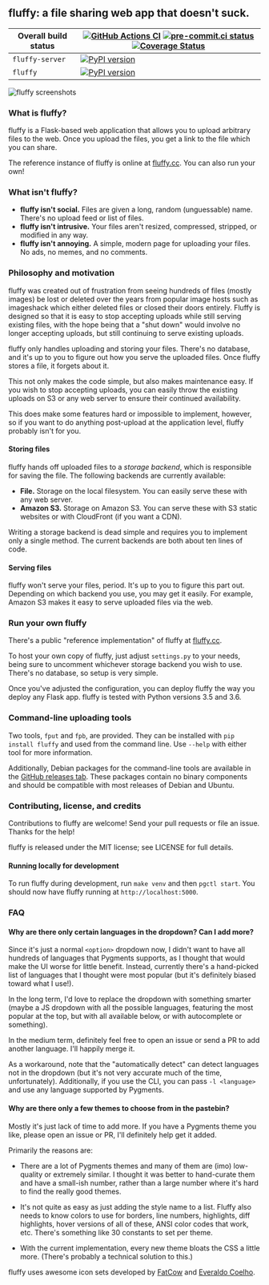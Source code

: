 ## fluffy: a file sharing web app that doesn't suck.

| Overall build status | [![GitHub Actions CI](https://github.com/chriskuehl/fluffy/actions/workflows/ci.yaml/badge.svg?branch=master)](https://github.com/chriskuehl/fluffy/actions/workflows/ci.yaml) [![pre-commit.ci status](https://results.pre-commit.ci/badge/github/chriskuehl/fluffy/master.svg)](https://results.pre-commit.ci/latest/github/chriskuehl/fluffy/master) [![Coverage Status](https://coveralls.io/repos/github/chriskuehl/fluffy/badge.svg?branch=master)](https://coveralls.io/github/chriskuehl/fluffy?branch=master) |
| -------------------- | ----------------------------- |
| `fluffy-server`      | [![PyPI version](https://badge.fury.io/py/fluffy-server.svg)](https://pypi.python.org/pypi/fluffy-server) |
| `fluffy`             | [![PyPI version](https://badge.fury.io/py/fluffy.svg)](https://pypi.python.org/pypi/fluffy) |


![fluffy screenshots](https://i.fluffy.cc/sx8c22NDDBw2hG0slzZVLM2ZW2FHw0j5.png)


### What is fluffy?

fluffy is a Flask-based web application that allows you to upload arbitrary
files to the web. Once you upload the files, you get a link to the file which
you can share.

The reference instance of fluffy is online at [fluffy.cc](https://fluffy.cc/).
You can also run your own!


### What isn't fluffy?

* **fluffy isn't social.** Files are given a long, random (unguessable) name.
  There's no upload feed or list of files.
* **fluffy isn't intrusive.** Your files aren't resized, compressed, stripped,
  or modified in any way.
* **fluffy isn't annoying.** A simple, modern page for uploading your files. No
  ads, no memes, and no comments.


### Philosophy and motivation

fluffy was created out of frustration from seeing hundreds of files (mostly
images) be lost or deleted over the years from popular image hosts such as
imageshack which either deleted files or closed their doors entirely. Fluffy is
designed so that it is easy to stop accepting uploads while still serving
existing files, with the hope being that a "shut down" would involve no longer
accepting uploads, but still continuing to serve existing uploads.

fluffy only handles uploading and storing your files. There's no database, and
it's up to you to figure out how you serve the uploaded files. Once fluffy
stores a file, it forgets about it.

This not only makes the code simple, but also makes maintenance easy. If you
wish to stop accepting uploads, you can easily throw the existing uploads on S3
or any web server to ensure their continued availability.

This does make some features hard or impossible to implement, however, so if
you want to do anything post-upload at the application level, fluffy probably
isn't for you.


#### Storing files

fluffy hands off uploaded files to a *storage backend*, which is responsible
for saving the file. The following backends are currently available:

* **File.** Storage on the local filesystem. You can easily serve these with
  any web server.
* **Amazon S3.** Storage on Amazon S3. You can serve these with S3 static
  websites or with CloudFront (if you want a CDN).

Writing a storage backend is dead simple and requires you to implement only a
single method. The current backends are both about ten lines of code.


#### Serving files

fluffy won't serve your files, period. It's up to you to figure this part out.
Depending on which backend you use, you may get it easily. For example, Amazon
S3 makes it easy to serve uploaded files via the web.


### Run your own fluffy

There's a public "reference implementation" of fluffy at
[fluffy.cc](https://fluffy.cc/).

To host your own copy of fluffy, just adjust `settings.py` to your needs, being
sure to uncomment whichever storage backend you wish to use. There's no
database, so setup is very simple.

Once you've adjusted the configuration, you can deploy fluffy the way you
deploy any Flask app. fluffy is tested with Python versions 3.5 and 3.6.


### Command-line uploading tools

Two tools, `fput` and `fpb`, are provided. They can be installed with `pip
install fluffy` and used from the command line. Use `--help` with either tool
for more information.

Additionally, Debian packages for the command-line tools are available in the
[GitHub releases tab](https://github.com/chriskuehl/fluffy/releases). These
packages contain no binary components and should be compatible with most
releases of Debian and Ubuntu.


### Contributing, license, and credits

Contributions to fluffy are welcome! Send your pull requests or file an issue.
Thanks for the help!

fluffy is released under the MIT license; see LICENSE for full details.


#### Running locally for development

To run fluffy during development, run `make venv` and then `pgctl start`.
You should now have fluffy running at `http://localhost:5000`.


### FAQ
#### Why are there only certain languages in the dropdown? Can I add more?

Since it's just a normal `<option>` dropdown now, I didn't want to have all
hundreds of languages that Pygments supports, as I thought that would make the
UI worse for little benefit. Instead, currently there's a hand-picked list of
languages that I thought were most popular (but it's definitely biased toward
what I use!).

In the long term, I'd love to replace the dropdown with something smarter
(maybe a JS dropdown with all the possible languages, featuring the most
popular at the top, but with all available below, or with autocomplete or
something).

In the medium term, definitely feel free to open an issue or send a PR to add
another language. I'll happily merge it.

As a workaround, note that the "automatically detect" can detect languages not
in the dropdown (but it's not very accurate much of the time, unfortunately).
Additionally, if you use the CLI, you can pass `-l <language>` and use any
language supported by Pygments.


#### Why are there only a few themes to choose from in the pastebin?

Mostly it's just lack of time to add more. If you have a Pygments theme you
like, please open an issue or PR, I'll definitely help get it added.

Primarily the reasons are:

* There are a lot of Pygments themes and many of them are (imo) low-quality or
  extremely similar. I thought it was better to hand-curate them and have a
  small-ish number, rather than a large number where it's hard to find the
  really good themes.

* It's not quite as easy as just adding the style name to a list. Fluffy also
  needs to know colors to use for borders, line numbers, highlights, diff
  highlights, hover versions of all of these, ANSI color codes that work, etc.
  There's something like 30 constants to set per theme.

* With the current implementation, every new theme bloats the CSS a little
  more. (There's probably a technical solution to this.)


fluffy uses awesome icon sets developed by
[FatCow](http://www.fatcow.com/free-icons) and
[Everaldo Coelho](http://www.everaldo.com/).
